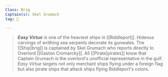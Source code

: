 ```yaml
---
Class: Brig
Captain(s): Skel Grumach
tag: 🚢

---
```


> ***Easy Virtue*** is one of the heaviest ships in [[Riddleport]]. Hideous carvings of writhing sea serpents decorate its gunwales. The [[Ship|brig]] is captained by Skel Grumach who reports directly to Overlord [[Gaston Cromarcky]]. All [[Pirate|pirates]] know that Captain Grumach is the overlord's unofficial representative in the gulf. *Easy Virtue* targets not only merchant ships flying under a foreign flag but also pirate ships that attack ships flying Riddleport's colors.







